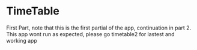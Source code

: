 # TimeTable
First Part, note that this is the first partial of the app, continuation in part 2. 
This app wont run as expected, please go timetable2 for lastest and working app
